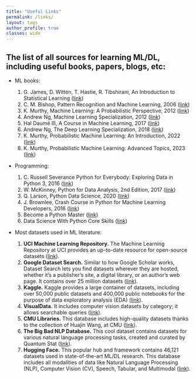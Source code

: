 ```yaml
---
title: "Useful Links"
permalink: /links/
layout: tags
author_profile: true
classes: wide
---
```


## The list of all sources for learning ML/DL, including  useful books, papers, blogs, etc:

* ML books:
    1. G. James, D. Witten, T. Hastie, R. Tibshirani, An Introduction to Statistical Learning ([link](https://www.statlearning.com/))
    2. C. M. Bishop, Pattern Recognition and Machine Learning, 2006 ([link](https://www.microsoft.com/en-us/research/uploads/prod/2006/01/Bishop-Pattern-Recognition-and-Machine-Learning-2006.pdf))
    3. K. Murthy, Machine Learning: A Probabilistic Perspective, 2012 ([link](https://probml.github.io/pml-book/book0.html))
    4. Andrew Ng, Machine Learning Specialization, 2012 ([link](https://www.deeplearning.ai/courses/machine-learning-specialization/))
    5. Hal Daumé III, A Course in Machine Learning, 2017 ([link](http://ciml.info/))
    6. Andrew Ng, The Deep Learning Specialization, 2018 ([link](https://www.deeplearning.ai/courses/deep-learning-specialization/))
    7. K. Murthy, Probabilistic Machine Learning: An Introduction, 2022 ([link](https://probml.github.io/pml-book/book1.html))
    8. K. Murthy, Probabilistic Machine Learning: Advanced Topics, 2023 ([link](https://probml.github.io/pml-book/book2.html))

* Programming:
    1. C. Russell Severance Python for Everybody: Exploring Data in Python 3, 2016 ([link](http://do1.dr-chuck.com/pythonlearn/EN_us/pythonlearn.pdf))
    2. W. McKinney, Python for Data Analysis, 2nd Edition, 2017 ([link](https://www.oreilly.com/library/view/python-for-data/9781491957653/))
    3. Q. Larson, Python Data Science, 2020 ([link](https://www.freecodecamp.org/news/python-data-science-course-matplotlib-pandas-numpy/))
    4. J. Brownlee, Crash Course in Python for Machine Learning Developers, 2016 ([link](https://machinelearningmastery.com/crash-course-python-machine-learning-developers/))
    5. Become a Python Master ([link](https://programiz.pro/learn/master-python?ref=cp))
    6. Data Science With Python Core Skills ([link](https://realpython.com/learning-paths/data-science-python-core-skills/))

* Most datasets used in ML literature:
  1. **UCI Machine Learning Repository.** The Machine Learning Repository at UCI provides an up-to-date resource for open-source datasets ([link](https://archive.ics.uci.edu/)).
  2. **Google Dataset Search.** Similar to how Google Scholar works, Dataset Search lets you find datasets wherever they are hosted, whether it’s a publisher’s site, a digital library, or an author’s web page. It contains over 25 million datasets ([link](https://datasetsearch.research.google.com/)).
  3. **Kaggle.** Kaggle provides a large container of datasets, including over 50,000 public datasets and 400,000 public notebooks for the purpose of data exploratory  analysis (EDA) ([link](https://www.kaggle.com/)).
  4. **VisualData.** It includes computer vision datasets by category; it allows searchable queries ([link](https://visualdata.io/discovery)).
  5. **CMU Libraries.** This database includes high-quality datasets thanks to the collection of Huajin Wang, at CMU ([link](https://guides.library.cmu.edu/machine-learning/datasets)).
  6. **The Big Bad NLP Database.** This cool dataset contains datasets for various natural language processing tasks, created and curated by Quantum Stat ([link](https://index.quantumstat.com/)).
  7. **Hugging Face.** This popular hub and framework contains 46,121 datasets used in state-of-the-art ML/DL research. This database includes all modalities of data like Natural Language Processing (NLP), Computer Vision (CV), Speech, Tabular, and Multimodal ([link](https://huggingface.co/datasets)).

